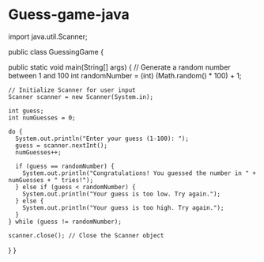 # Guess-game-java
import java.util.Scanner;

public class GuessingGame {

  public static void main(String[] args) {
    // Generate a random number between 1 and 100
    int randomNumber = (int) (Math.random() * 100) + 1;

    // Initialize Scanner for user input
    Scanner scanner = new Scanner(System.in);

    int guess;
    int numGuesses = 0;

    do {
      System.out.println("Enter your guess (1-100): ");
      guess = scanner.nextInt();
      numGuesses++;

      if (guess == randomNumber) {
        System.out.println("Congratulations! You guessed the number in " + numGuesses + " tries!");
      } else if (guess < randomNumber) {
        System.out.println("Your guess is too low. Try again.");
      } else {
        System.out.println("Your guess is too high. Try again.");
      }
    } while (guess != randomNumber);

    scanner.close(); // Close the Scanner object
  }
}
